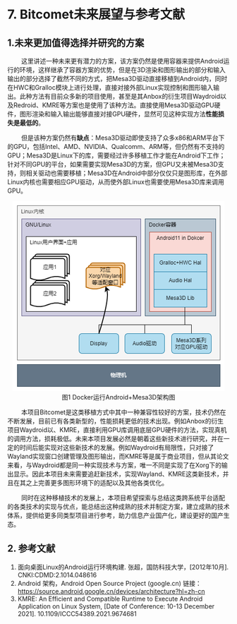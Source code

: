 # 7. Bitcomet未来展望与参考文献

## 1.未来更加值得选择并研究的方案

&nbsp;&nbsp;&nbsp;&nbsp;&nbsp;&nbsp;&nbsp;&nbsp;这里讲述一种未来更有潜力的方案，该方案仍然是使用容器来提供Android运行的环境，这样继承了容器方案的优势，但是在3D渲染和图形输出的部分和输入输出的部分选择了截然不同的方式，把Mesa3D驱动直接移植到Android内，同时在HWC和Gralloc模块上进行处理，直接对接外部Linux实现控制和图形输入输出。此种方法有目前众多新的项目使用，甚至是其Anbox的衍生项目Waydroid以及Redroid、KMRE等方案也是使用了该种方法。直接使用Mesa3D驱动GPU硬件，图形渲染和输入输出能够直接对接GPU硬件，显然可见这种实现方法**性能损失是最低的**。

&nbsp;&nbsp;&nbsp;&nbsp;&nbsp;&nbsp;&nbsp;&nbsp;但是该种方案仍然有**缺点**：Mesa3D驱动即使支持了众多x86和ARM平台下的GPU，包括Intel、AMD、NVIDIA、Qualcomm、ARM等，但仍然有不支持的GPU；Mesa3D是Linux下的库，需要经过许多移植工作才能在Android下工作；针对不同GPU的平台，如果需要实现Mesa3D的方案，但GPU又未被Mesa3D支持，则相关驱动也需要移植；Mesa3D在Android中部分仅仅只是图形库，在外部Linux内核也需要相应GPU驱动，从而使外部Linux也需要使用Mesa3D库来调用GPU。

<center><img src=images/design/Docker_run_Android_with_Mesa3d.png alt="Docker运行Android+Mesa3D架构图"></center>

<center>图1 Docker运行Android+Mesa3D架构图</center>

&nbsp;&nbsp;&nbsp;&nbsp;&nbsp;&nbsp;&nbsp;&nbsp;本项目Bitcomet是这类移植方式中其中一种兼容性较好的方案，技术仍然在不断发展，目前已有各类新型的，性能损耗更低的技术出现。例如Anbox的衍生项目Waydroid以、KMRE，直接利用GPU库调用底层GPU硬件的方法，实现真机的调用方法，损耗极低。未来本项目发展必然是朝着这些新技术进行研究，并在一定的时间后能实现对这些新技术的发展。例如Waydroid有局限性，只对接了Wayland实现窗口创建管理及图形输出，而KMRE等是属于商业项目，但从其论文来看，与Waydroid都是同一种实现技术与方案，唯一不同是实现了在Xorg下的输出显示。因此本项目未来需要追赶新技术，实现Wayland、KMRE这类新技术，并且在其之上完善更多图形环境下的适配以及其他各类优化。

&nbsp;&nbsp;&nbsp;&nbsp;&nbsp;&nbsp;&nbsp;&nbsp;同时在这种移植技术的发展上，本项目希望探索与总结这类跨系统平台适配的各类技术的实现与优点，能总结出这种成熟的技术并制定方案，建立成熟的技术体系，提供给更多同类型项目进行参考，助力信息产业国产化，建设更好的国产生态。

## 2. 参考文献

1. 面向桌面Linux的Android运行环境构建. 张超，国防科技大学，[2012年10月]. CNKI:CDMD:2.1014.048616
2. Android 架构，Android Open Source Project (google.cn) 链接：https://source.android.google.cn/devices/architecture?hl=zh-cn
3. KMRE: An Efficient and Compatible Runtime to Execute Android Application on Linux System, [Date of Conference: 10-13 December 2021]. 10.1109/ICCC54389.2021.9674681

